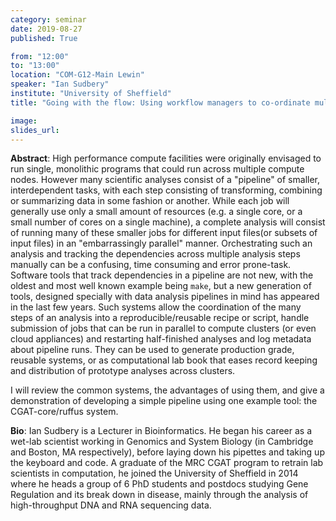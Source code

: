 ```yaml
---
category: seminar
date: 2019-08-27
published: True

from: "12:00"
to: "13:00"
location: "COM-G12-Main Lewin"
speaker: "Ian Sudbery"
institute: "University of Sheffield"
title: "Going with the flow: Using workflow managers to co-ordinate multistep analysis pipelines across multiple compute nodes in a reproducible manner. "

image:
slides_url:
---
```


**Abstract**: High performance compute facilities were originally envisaged to run single, monolithic programs that could run across multiple compute nodes. However many scientific analyses consist of a "pipeline" of smaller, interdependent tasks, with each step consisting of transforming, combining or summarizing data in some fashion or another. While each job will generally use only a small amount of resources (e.g. a single core, or a small number of cores on a single machine), a complete analysis will consist of running many of these smaller jobs for different input files(or subsets of input files) in an "embarrassingly parallel" manner. Orchestrating such an analysis and tracking the dependencies across multiple analysis steps manually can be a confusing, time consuming and error prone-task. Software tools that track dependencies in a pipeline are not new, with the oldest and most well known example being `make`, but a new generation of tools, designed specially with data analysis pipelines in mind has appeared in the last few years. Such systems allow the coordination of the many steps of an analysis into a reproducible/reusable recipe or script, handle submission of jobs that can be run in parallel to compute clusters (or even cloud appliances) and restarting half-finished analyses and log metadata about pipeline runs. They can be used to generate production grade, reusable systems, or as computational lab book that eases record keeping and distribution of prototype analyses across clusters.

I will review the common systems, the advantages of using them, and give a demonstration of developing a simple pipeline using one example tool: the CGAT-core/ruffus system.

**Bio**: Ian Sudbery is a Lecturer in Bioinformatics. He began his career as a wet-lab scientist working in Genomics and System Biology (in Cambridge and Boston, MA respectively), before laying down his pipettes and taking up the keyboard and code. A graduate of the MRC CGAT program to retrain lab scientists in computation, he joined the University of Sheffield in 2014 where he heads a group of 6 PhD students and postdocs studying Gene Regulation and its break down in disease, mainly through the analysis of high-throughput DNA and RNA sequencing data.
